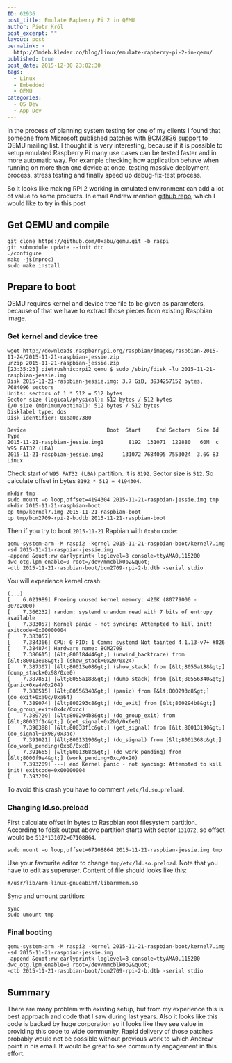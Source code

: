 ```yaml
---
ID: 62936
post_title: Emulate Rapberry Pi 2 in QEMU
author: Piotr Król
post_excerpt: ""
layout: post
permalink: >
  http://3mdeb.kleder.co/blog/linux/emulate-rapberry-pi-2-in-qemu/
published: true
post_date: 2015-12-30 23:02:30
tags:
  - Linux
  - Embedded
  - QEMU
categories:
  - OS Dev
  - App Dev
---
```

In the process of planning system testing for one of my clients I found that
someone from Microsoft published patches with [BCM2836 support](https://lists.gnu.org/archive/html/qemu-arm/2015-12/msg00078.html) to
QEMU mailing list. I thought it is very interesting, because if it is possible
to setup emulated Raspberry Pi many use cases can be tested faster and in more
automatic way. For example checking how application behave when running on more
then one device at once, testing massive deployment process, stress testing and
finally speed up debug-fix-test process.

So it looks like making RPi 2 working in emulated environment can add a lot of
value to some products. In email Andrew mention [github repo](https://github.com/0xabu/qemu), which I would like to try in this post

## Get QEMU and compile

```
git clone https://github.com/0xabu/qemu.git -b raspi
git submodule update --init dtc
./configure
make -j$(nproc)
sudo make install
```

## Prepare to boot

QEMU requires kernel and device tree file to be given as parameters, because of
that we have to extract those pieces from existing Raspbian image.

### Get kernel and device tree

```
wget http://downloads.raspberrypi.org/raspbian/images/raspbian-2015-11-24/2015-11-21-raspbian-jessie.zip
unzip 2015-11-21-raspbian-jessie.zip
[23:35:23] pietrushnic:rpi2_qemu $ sudo /sbin/fdisk -lu 2015-11-21-raspbian-jessie.img 
Disk 2015-11-21-raspbian-jessie.img: 3.7 GiB, 3934257152 bytes, 7684096 sectors
Units: sectors of 1 * 512 = 512 bytes
Sector size (logical/physical): 512 bytes / 512 bytes
I/O size (minimum/optimal): 512 bytes / 512 bytes
Disklabel type: dos
Disk identifier: 0xea0e7380

Device                          Boot  Start     End Sectors  Size Id Type
2015-11-21-raspbian-jessie.img1        8192  131071  122880   60M  c W95 FAT32 (LBA)
2015-11-21-raspbian-jessie.img2      131072 7684095 7553024  3.6G 83 Linux
```

Check start of `W95 FAT32 (LBA)` partition. It is `8192`. Sector size is `512`.
So calculate offset in bytes `8192 * 512 = 4194304`.

```
mkdir tmp
sudo mount -o loop,offset=4194304 2015-11-21-raspbian-jessie.img tmp
mkdir 2015-11-21-raspbian-boot
cp tmp/kernel7.img 2015-11-21-raspbian-boot
cp tmp/bcm2709-rpi-2-b.dtb 2015-11-21-raspbian-boot
```

Then if you try to boot `2015-11-21` Rapbian with `0xabu` code: 

```
qemu-system-arm -M raspi2 -kernel 2015-11-21-raspbian-boot/kernel7.img 
-sd 2015-11-21-raspbian-jessie.img 
-append &quot;rw earlyprintk loglevel=8 console=ttyAMA0,115200 dwc_otg.lpm_enable=0 root=/dev/mmcblk0p2&quot; 
-dtb 2015-11-21-raspbian-boot/bcm2709-rpi-2-b.dtb -serial stdio
```

You will experience kernel crash:

```
(...)
[    6.021989] Freeing unused kernel memory: 420K (80779000 - 807e2000)
[    7.366232] random: systemd urandom read with 7 bits of entropy available
[    7.383057] Kernel panic - not syncing: Attempted to kill init! exitcode=0x00000004
[    7.383057] 
[    7.384366] CPU: 0 PID: 1 Comm: systemd Not tainted 4.1.13-v7+ #826
[    7.384874] Hardware name: BCM2709
[    7.386615] [&lt;80018444&gt;] (unwind_backtrace) from [&lt;80013e08&gt;] (show_stack+0x20/0x24)
[    7.387307] [&lt;80013e08&gt;] (show_stack) from [&lt;8055a188&gt;] (dump_stack+0x98/0xe0)
[    7.387851] [&lt;8055a188&gt;] (dump_stack) from [&lt;80556340&gt;] (panic+0xa4/0x204)
[    7.388515] [&lt;80556340&gt;] (panic) from [&lt;800293c8&gt;] (do_exit+0xa0c/0xa64)
[    7.389074] [&lt;800293c8&gt;] (do_exit) from [&lt;800294b8&gt;] (do_group_exit+0x4c/0xcc)
[    7.389729] [&lt;800294b8&gt;] (do_group_exit) from [&lt;80033f1c&gt;] (get_signal+0x2b0/0x6e0)
[    7.390388] [&lt;80033f1c&gt;] (get_signal) from [&lt;80013190&gt;] (do_signal+0x98/0x3ac)
[    7.391021] [&lt;80013190&gt;] (do_signal) from [&lt;8001368c&gt;] (do_work_pending+0xb8/0xc8)
[    7.391665] [&lt;8001368c&gt;] (do_work_pending) from [&lt;8000f9e4&gt;] (work_pending+0xc/0x20)
[    7.393209] ---[ end Kernel panic - not syncing: Attempted to kill init! exitcode=0x00000004
[    7.393209] 
```

To avoid this crash you have to comment `/etc/ld.so.preload`.

### Changing ld.so.preload

First calculate offset in bytes to Raspbian root filesystem partition.
According to fdisk output above partition starts with sector `131072`, so offset
would be `512*131072=67108864`.

```
sudo mount -o loop,offset=67108864 2015-11-21-raspbian-jessie.img tmp
```

Use your favourite editor to change `tmp/etc/ld.so.preload`. Note that you have
to edit as superuser. Content of file should looks like this:

```
#/usr/lib/arm-linux-gnueabihf/libarmmem.so
```

Sync and umount partition:

```
sync
sudo umount tmp
```

### Final booting


```
qemu-system-arm -M raspi2 -kernel 2015-11-21-raspbian-boot/kernel7.img 
-sd 2015-11-21-raspbian-jessie.img 
-append &quot;rw earlyprintk loglevel=8 console=ttyAMA0,115200 dwc_otg.lpm_enable=0 root=/dev/mmcblk0p2&quot; 
-dtb 2015-11-21-raspbian-boot/bcm2709-rpi-2-b.dtb -serial stdio
```

## Summary

There are many problem with existing setup, but from my experience this is best
approach and code that I saw during last years. Also it looks like this code is
backed by huge corporation so it looks like they see value in providing this
code to wide community. Rapid delivery of those patches probably would not be
possible without previous work to which Andrew point in his email. It would be
great to see community engagement in this effort.